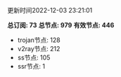 更新时间2022-12-03 23:21:01

**总订阅: 73**
**总节点: 979**
**有效节点: 446**
- trojan节点: 128
- v2ray节点: 212
- ss节点: 105
- ssr节点: 1
